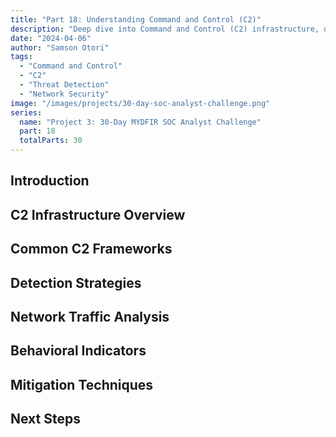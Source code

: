 ```yaml
---
title: "Part 18: Understanding Command and Control (C2)"
description: "Deep dive into Command and Control (C2) infrastructure, detection methods, and monitoring strategies in a security operations environment."
date: "2024-04-06"
author: "Samson Otori"
tags:
  - "Command and Control"
  - "C2"
  - "Threat Detection"
  - "Network Security"
image: "/images/projects/30-day-soc-analyst-challenge.png"
series:
  name: "Project 3: 30-Day MYDFIR SOC Analyst Challenge"
  part: 18
  totalParts: 30
---
```


## Introduction

## C2 Infrastructure Overview

## Common C2 Frameworks

## Detection Strategies

## Network Traffic Analysis

## Behavioral Indicators

## Mitigation Techniques

## Next Steps 
